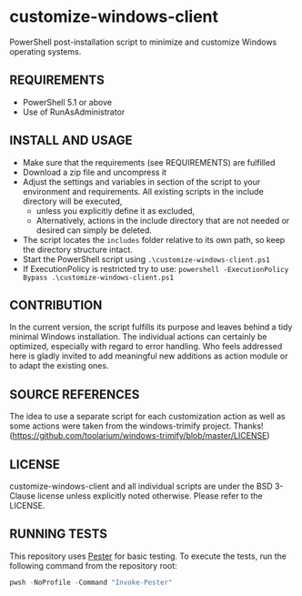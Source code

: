 # customize-windows-client
PowerShell post-installation script to minimize and customize Windows operating systems.

## REQUIREMENTS
* PowerShell 5.1 or above 
* Use of RunAsAdministrator

## INSTALL AND USAGE
* Make sure that the requirements (see REQUIREMENTS) are fulfilled
* Download a zip file and uncompress it
* Adjust the settings and variables in section of the script to your environment and requirements. All existing scripts in the include directory will be executed,
  * unless you explicitly define it as excluded,
  * Alternatively, actions in the include directory that are not needed or desired can simply be deleted.
* The script locates the `includes` folder relative to its own path, so keep the directory structure intact.
* Start the PowerShell script using ```.\customize-windows-client.ps1```
* If ExecutionPolicy is restricted try to use: ```powershell -ExecutionPolicy Bypass .\customize-windows-client.ps1```

## CONTRIBUTION
In the current version, the script fulfills its purpose and leaves behind a tidy minimal Windows installation. The individual actions can certainly be optimized, especially with regard to error handling. Who feels addressed here is gladly invited to add meaningful new additions as action module or to adapt the existing ones. 

## SOURCE REFERENCES
The idea to use a separate script for each customization action as well as some actions were taken from the windows-trimify project. Thanks! (https://github.com/toolarium/windows-trimify/blob/master/LICENSE)

## LICENSE
customize-windows-client and all individual scripts are under the BSD 3-Clause license unless explicitly noted otherwise. Please refer to the LICENSE.

## RUNNING TESTS
This repository uses [Pester](https://github.com/pester/Pester) for basic testing.
To execute the tests, run the following command from the repository root:

```powershell
pwsh -NoProfile -Command "Invoke-Pester"
```
